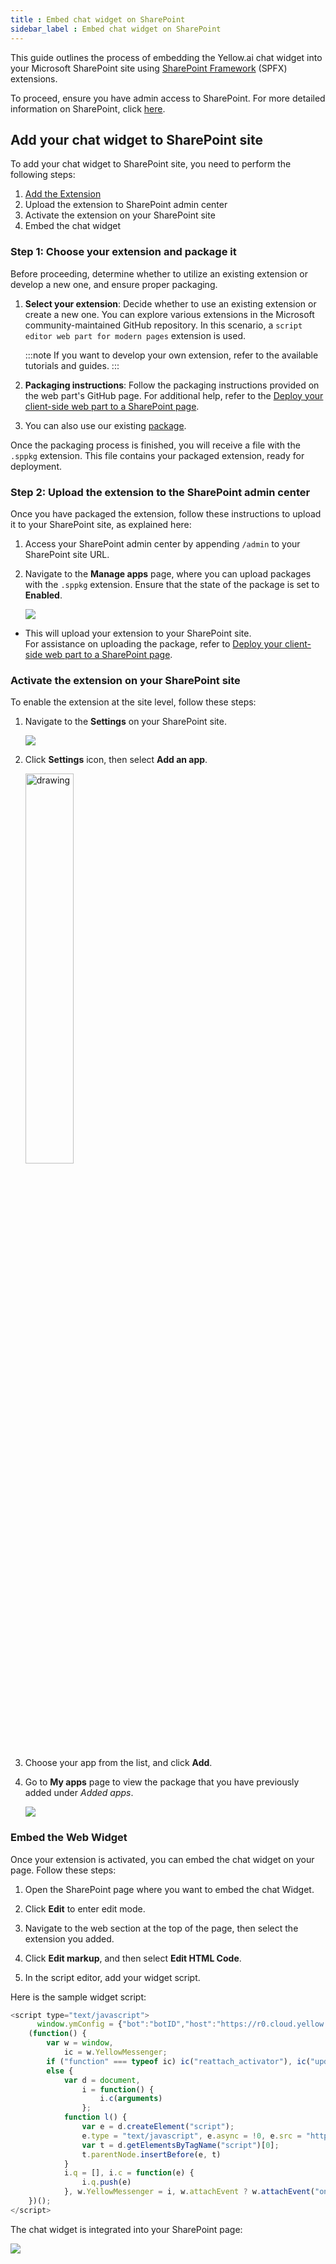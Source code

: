 ```yaml
---
title : Embed chat widget on SharePoint 
sidebar_label : Embed chat widget on SharePoint
---
```


This guide outlines the process of embedding the Yellow.ai chat widget into your Microsoft SharePoint site using [SharePoint Framework](https://github.com/pnp/sp-dev-fx-webparts/tree/main/samples/react-script-editor) (SPFX) extensions. 

To proceed, ensure you have admin access to SharePoint. For more detailed information on SharePoint, click [here](https://support.microsoft.com/en-us/sharepoint).

## Add your chat widget to SharePoint site

To add your chat widget to SharePoint site, you need to perform the following steps:

1. [Add the Extension](#activate-the-extension-on-your-sharepoint-site)
2. Upload the extension to SharePoint admin center
3. Activate the extension on your SharePoint site
4. Embed the chat widget

### Step 1: Choose your extension and package it

Before proceeding, determine whether to utilize an existing extension or develop a new one, and ensure proper packaging.

1. **Select your extension**: Decide whether to use an existing extension or create a new one. You can explore various extensions in the Microsoft community-maintained GitHub repository. In this scenario, a `script editor web part for modern pages` extension is used.
   
   :::note
   If you want to develop your own extension, refer to the available tutorials and guides.
   :::

2. **Packaging instructions**: Follow the packaging instructions provided on the web part's GitHub page. For additional help, refer to the [Deploy your client-side web part to a SharePoint page](https://learn.microsoft.com/en-us/sharepoint/dev/spfx/web-parts/get-started/serve-your-web-part-in-a-sharepoint-page).
3. You can also use our existing [package](https://drive.google.com/file/d/1-VZdG7pinHCeBv2xJkHWWMmsXf5i8_Df/view?usp=sharing).

Once the packaging process is finished, you will receive a file with the `.sppkg` extension. This file contains your packaged extension, ready for deployment.

### Step 2: Upload the extension to the SharePoint admin center

Once you have packaged the extension, follow these instructions to upload it to your SharePoint site, as explained here:

1. Access your SharePoint admin center by appending `/admin` to your SharePoint site URL.

2. Navigate to the **Manage apps** page, where you can upload packages with the `.sppkg` extension. Ensure that the state of the package is set to **Enabled**.

   ![](https://i.imgur.com/5Akayfb.png)

* This will upload your extension to your SharePoint site. <br/>For assistance on uploading the package, refer to [Deploy your client-side web part to a SharePoint page](https://learn.microsoft.com/en-us/sharepoint/dev/spfx/web-parts/get-started/serve-your-web-part-in-a-sharepoint-page).

### Activate the extension on your SharePoint site

To enable the extension at the site level, follow these steps:

1. Navigate to the **Settings** on your SharePoint site.

    ![](https://imgur.com/0P7DCk8.png)

2. Click **Settings** icon, then select **Add an app**.

   <img src="https://imgur.com/ajHsJ2b.png" alt="drawing" width="40%"/>

3. Choose your app from the list, and click **Add**.

4. Go to **My apps** page to view the package that you have previously added under *Added apps*.

    ![](https://imgur.com/zNu2Nxi.png)

### Embed the Web Widget

Once your extension is activated, you can embed the chat widget on your page. Follow these steps:

1. Open the SharePoint page where you want to embed the chat Widget.

2. Click **Edit** to enter edit mode.

3. Navigate to the web section at the top of the page, then select the extension you added.

4. Click **Edit markup**, and then select **Edit HTML Code**.

5. In the script editor, add your widget script.

Here is the sample widget script:

```javascript
<script type="text/javascript">
      window.ymConfig = {"bot":"botID","host":"https://r0.cloud.yellow.ai"};
    (function() {
        var w = window,
            ic = w.YellowMessenger;
        if ("function" === typeof ic) ic("reattach_activator"), ic("update", ymConfig);
        else {
            var d = document,
                i = function() {
                    i.c(arguments)
                };
            function l() {
                var e = d.createElement("script");
                e.type = "text/javascript", e.async = !0, e.src = "https://cdn.yellowmessenger.com/plugin/widget-v2/latest/dist/main.min.js";
                var t = d.getElementsByTagName("script")[0];
                t.parentNode.insertBefore(e, t)
            }
            i.q = [], i.c = function(e) {
                i.q.push(e)
            }, w.YellowMessenger = i, w.attachEvent ? w.attachEvent("onload", l) : w.addEventListener("load", l, !1)}
    })();
</script>
```

The chat widget is integrated into your SharePoint page:

   ![](https://imgur.com/H4fuL7C.png)